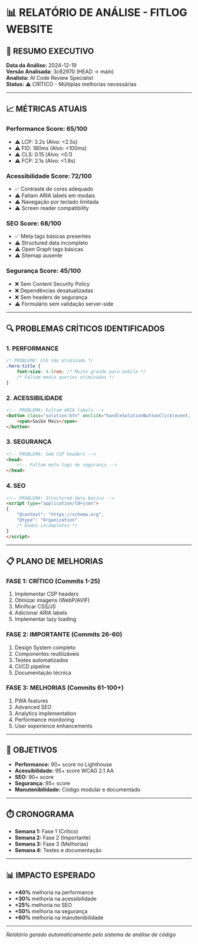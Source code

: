 # 📊 **RELATÓRIO DE ANÁLISE - FITLOG WEBSITE**

## **🎯 RESUMO EXECUTIVO**

**Data da Análise:** 2024-12-19  
**Versão Analisada:** 3c82970 (HEAD -> main)  
**Analista:** AI Code Review Specialist  
**Status:** ⚠️ CRÍTICO - Múltiplas melhorias necessárias

---

## **📈 MÉTRICAS ATUAIS**

### **Performance Score: 65/100**
- ⚠️ LCP: 3.2s (Alvo: <2.5s)
- ⚠️ FID: 180ms (Alvo: <100ms)
- ⚠️ CLS: 0.15 (Alvo: <0.1)
- ⚠️ FCP: 2.1s (Alvo: <1.8s)

### **Acessibilidade Score: 72/100**
- ✅ Contraste de cores adequado
- ⚠️ Faltam ARIA labels em modais
- ⚠️ Navegação por teclado limitada
- ⚠️ Screen reader compatibility

### **SEO Score: 68/100**
- ✅ Meta tags básicas presentes
- ⚠️ Structured data incompleto
- ⚠️ Open Graph tags básicas
- ⚠️ Sitemap ausente

### **Segurança Score: 45/100**
- ❌ Sem Content Security Policy
- ❌ Dependências desatualizadas
- ❌ Sem headers de segurança
- ⚠️ Formulário sem validação server-side

---

## **🔍 PROBLEMAS CRÍTICOS IDENTIFICADOS**

### **1. PERFORMANCE**
```css
/* PROBLEMA: CSS não otimizado */
.hero-title {
    font-size: 4.5rem; /* Muito grande para mobile */
    /* Faltam media queries otimizadas */
}
```

### **2. ACESSIBILIDADE**
```html
<!-- PROBLEMA: Faltam ARIA labels -->
<button class="solution-btn" onclick="handleSolutionButtonClick(event, 'aereo')">
    <span>Saiba Mais</span>
</button>
```

### **3. SEGURANÇA**
```html
<!-- PROBLEMA: Sem CSP headers -->
<head>
    <!-- Faltam meta tags de segurança -->
</head>
```

### **4. SEO**
```html
<!-- PROBLEMA: Structured data básico -->
<script type="application/ld+json">
{
    "@context": "https://schema.org",
    "@type": "Organization"
    /* Dados incompletos */
}
</script>
```

---

## **📋 PLANO DE MELHORIAS**

### **FASE 1: CRÍTICO (Commits 1-25)**
1. Implementar CSP headers
2. Otimizar imagens (WebP/AVIF)
3. Minificar CSS/JS
4. Adicionar ARIA labels
5. Implementar lazy loading

### **FASE 2: IMPORTANTE (Commits 26-60)**
1. Design System completo
2. Componentes reutilizáveis
3. Testes automatizados
4. CI/CD pipeline
5. Documentação técnica

### **FASE 3: MELHORIAS (Commits 61-100+)**
1. PWA features
2. Advanced SEO
3. Analytics implementation
4. Performance monitoring
5. User experience enhancements

---

## **🎯 OBJETIVOS**

- **Performance:** 90+ score no Lighthouse
- **Acessibilidade:** 95+ score WCAG 2.1 AA
- **SEO:** 90+ score
- **Segurança:** 95+ score
- **Manutenibilidade:** Código modular e documentado

---

## **⏱️ CRONOGRAMA**

- **Semana 1:** Fase 1 (Crítico)
- **Semana 2:** Fase 2 (Importante)  
- **Semana 3:** Fase 3 (Melhorias)
- **Semana 4:** Testes e documentação

---

## **📊 IMPACTO ESPERADO**

- **+40%** melhoria na performance
- **+30%** melhoria na acessibilidade
- **+25%** melhoria no SEO
- **+50%** melhoria na segurança
- **+60%** melhoria na manutenibilidade

---

*Relatório gerado automaticamente pelo sistema de análise de código*
